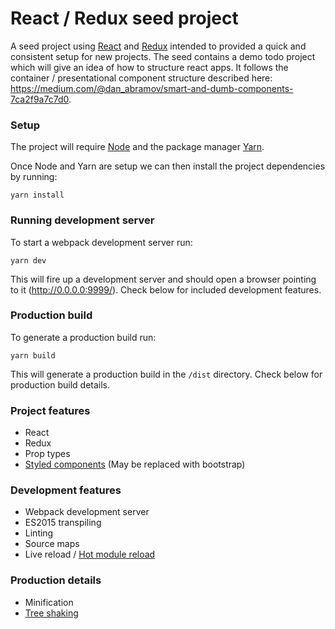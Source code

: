 # React / Redux seed project

A seed project using [React](https://reactjs.org/) and [Redux](http://redux.js.org/) intended to provided a quick and consistent setup for new projects.
The seed contains a demo todo project which will give an idea of how to structure react apps.
It follows the container / presentational component structure described here: https://medium.com/@dan_abramov/smart-and-dumb-components-7ca2f9a7c7d0.

### Setup

The project will require [Node](https://nodejs.org/en/) and the package manager [Yarn](https://yarnpkg.com/lang/en/docs/install/).

Once Node and Yarn are setup we can then install the project dependencies by running:

```
yarn install
```

### Running development server

To start a webpack development server run:

```
yarn dev
```

This will fire up a development server and should open a browser pointing to it (http://0.0.0.0:9999/).
Check below for included development features.

### Production build

To generate a production build run:

```
yarn build
```

This will generate a production build in the `/dist` directory.
Check below for production build details.


### Project features
* React
* Redux
* Prop types
* [Styled components](https://www.styled-components.com/) (May be replaced with bootstrap)

### Development features
* Webpack development server
* ES2015 transpiling
* Linting
* Source maps
* Live reload / [Hot module reload](https://webpack.js.org/concepts/hot-module-replacement/)

### Production details
* Minification
* [Tree shaking](https://webpack.js.org/guides/tree-shaking/)
